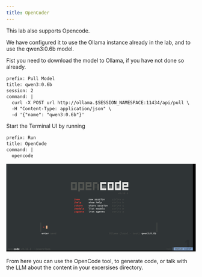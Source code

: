```yaml
---
title: OpenCoder
---
```


This lab also supports Opencode.

We have configured it to use the Ollama instance already in the lab, and to use the qwen3:0.6b model.

Fist you need to download the model to Ollama, if you have not done so already.

```terminal:execute
prefix: Pull Model
title: qwen3:0.6b
session: 2
command: |
  curl -X POST url http://ollama.$SESSION_NAMESPACE:11434/api/pull \
  -H "Content-Type: application/json" \
  -d '{"name": "qwen3:0.6b"}'
```

Start the Terminal UI by running
```terminal:execute
prefix: Run
title: OpenCode
command: |
  opencode
```

![opencode start](image1.png)

From here you can use the OpenCode tool, to generate code, or talk with the LLM about the content in your excersises directory. 